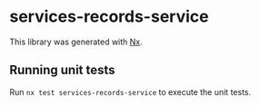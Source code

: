 # services-records-service

This library was generated with [Nx](https://nx.dev).

## Running unit tests

Run `nx test services-records-service` to execute the unit tests.
